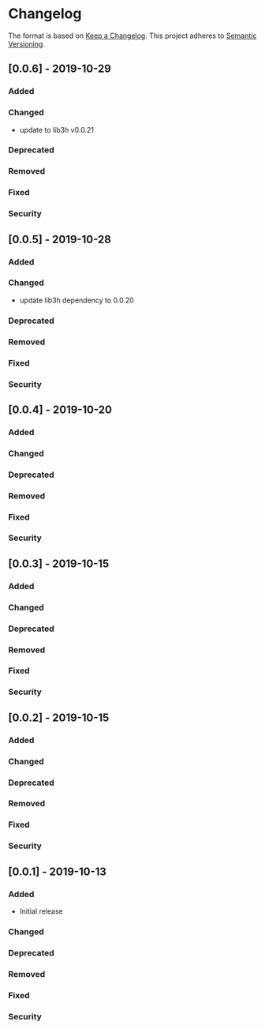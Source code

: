 # Changelog
The format is based on [Keep a Changelog](https://keepachangelog.com/en/1.0.0/).
This project adheres to [Semantic Versioning](https://semver.org/spec/v2.0.0.html).

## [0.0.6] - 2019-10-29

### Added

### Changed

- update to lib3h v0.0.21

### Deprecated

### Removed

### Fixed

### Security

## [0.0.5] - 2019-10-28

### Added

### Changed

- update lib3h dependency to 0.0.20

### Deprecated

### Removed

### Fixed

### Security

## [0.0.4] - 2019-10-20

### Added

### Changed

### Deprecated

### Removed

### Fixed

### Security

## [0.0.3] - 2019-10-15

### Added

### Changed

### Deprecated

### Removed

### Fixed

### Security

## [0.0.2] - 2019-10-15

### Added

### Changed

### Deprecated

### Removed

### Fixed

### Security

## [0.0.1] - 2019-10-13

### Added

- Initial release

### Changed

### Deprecated

### Removed

### Fixed

### Security
